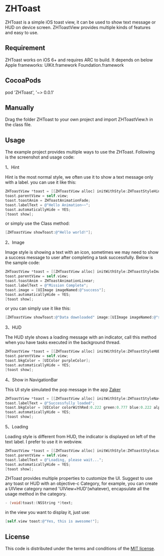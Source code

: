 # ZHToast
ZHToast is a simple iOS toast view, it can be used to show text message or HUD on device screen. ZHToastView provides multiple kinds of features and easy to use.

## Requirement
ZHToast works on iOS 6+ and requires ARC to build. It depends on below Apple frameworks:
  UIKit.framework
  Foundation.framework

## CocoaPods
pod 'ZHToast', '~> 0.0.1'

## Manually
Drag the folder ZHToast to your own project and import ZHToastView.h in the class file.

## Usage
The example project provides multiple ways to use the ZHToast. Following is the screenshot and usage code:

1、Hint

Hint is the most normal style, we often use it to show a text message only with a label. you can use it like this:

```objective-c
ZHToastView *toast = [[ZHToastView alloc] initWithStyle:ZHToastStyleHint];
toast.parentView = self.view;
toast.toastAnim = ZHToastAnimationFade;
toast.labelText = @"Hello Animation~~";
toast.automaticallyHide = YES;
[toast show];
```

or simply use the Class method:

```objective-c
[ZHToastView showToast:@"Hello world!"];
```

2、Image

Image style is showing a text with an icon, sometimes we may need to show a success message to user after completing a task successfully. Below is the sample code:

```objective-c
ZHToastView *toast = [[ZHToastView alloc] initWithStyle:ZHToastStyleImage];
toast.parentView = self.view;
toast.toastAnim = ZHToastAnimationLinear;
toast.labelText = @"Mission Complete";
toast.image = [UIImage imageNamed:@"success"];
toast.automaticallyHide = YES;
[toast show];
```
or you can simply use it like this:

```objective-c
[ZHToastView showToast:@"Data downloaded" image:[UIImage imageNamed:@"success"]];
```

3、HUD

The HUD style shows a loading message with an indicator, call this method when you have tasks executed in the background thread.

```objective-c
ZHToastView *toast = [[ZHToastView alloc] initWithStyle:ZHToastStyleHUD];
toast.parentView = self.view;
toast.bkgColor = [UIColor purpleColor];
toast.automaticallyHide = YES;
[toast show];
```

4、Show in NavigationBar

This UI style simulated the pop message in the app [Zaker](http://itunes.apple.com/us/app/zaker/id410174232?mt=8)

```objective-c
ZHToastView *toast = [[ZHToastView alloc] initWithStyle:ZHToastStyleNavBar];
toast.labelText = @"Successfully loaded";
toast.bkgColor = [UIColor colorWithRed:0.222 green:0.777 blue:0.222 alpha:1.0];
toast.automaticallyHide = YES;
[toast show];
```

5、Loading

Loading style is different from HUD, the indicator is displayed on left of the text label. I prefer to use it in webview.

```objective-c
ZHToastView *toast = [[ZHToastView alloc] initWithStyle:ZHToastStyleLoading];
toast.parentView = self.view;
toast.labelText = @"Loading, please wait...";
toast.automaticallyHide = YES;
[toast show];
```

ZHToast provides multiple properties to customize the UI. Suggest to use any toast or HUD with an objective-c Category, for example, you can create a UIView category named 'UIView+HUD'(whatever), encapsulate all the usage method in the category.

```objective-c
- (void)toast:(NSString *)text;
```

in the view you want to display it, just use:

```objective-c
[self.view toast:@"Yes, this is awesome!"];
```

## License
This code is distributed under the terms and conditions of the [MIT license](LICENSE).
